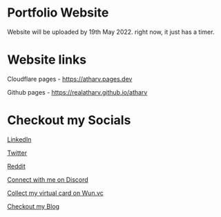 # Portfolio Website

Website will be uploaded by 19th May 2022.
right now, it just has a timer.

# Website links
Cloudflare pages - https://atharv.pages.dev

Github pages - https://realatharv.github.io/atharv

# Checkout my Socials
[LinkedIn](https://linkedin.in/in/realatharv)

[Twitter](https://twitter.com/realatharv)

[Reddit](https://reddit.com/u/realatharv)

[Connect with me on Discord](https://bit.ly/dcatharv)


[Collect my virtual card on Wun.vc](https://wun.vc/id/atharv)

[Checkout my Blog ](https://realatharv.blogspot.com)
